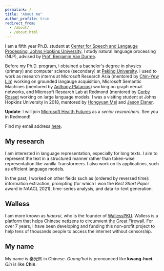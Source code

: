 ```yaml
---
permalink: /
title: "About me"
author_profile: true
redirect_from: 
  - /about/
  - /about.html
---
```


I am a fifth year Ph.D. student at [Center for Speech and Langauge Processing, Johns Hopkins University](https://www.clsp.jhu.edu/).
I study natural language processing (NLP), advised by [Prof. Benjamin Van Durme](https://www.cs.jhu.edu/~vandurme/). 

Before my Ph.D. program, I obtained a bachelor's degree in physics (primary) and computer science (secondary) at [Peking University](https://english.pku.edu.cn/).
I used to work as research interns at Microsoft Research Asia (mentored by [Chin-Yew Lin](https://www.microsoft.com/en-us/research/people/cyl/)) working on grounded langauge acquisition,
Microsoft Semantic Machines (mentored by [Anthony Platanios](https://platanios.org/)) working on graph nerual networks,
and Microsoft Research Lab at Redmond (mentored by [Corby Rosset](https://www.microsoft.com/en-us/research/people/corbyrosset/) working on large language models.
I was a visiting student at Johns Hopkins University in 2018, mentored by [Hongyuan Mei](https://hongyuanmei.com/) and [Jason Eisner](https://www.cs.jhu.edu/~jason/).

**Update**: I will join [Microsoft Health Futures](https://www.microsoft.com/en-us/research/lab/microsoft-health-futures/) as a *senior researchers*. See you in Redmond!

Find my email address [here](/email/).

## My research

I am interested in language representation, especially for long texts.
I aim to represent the text in a structured manner rather than token-wise representation like vanilla Transformers.
I also work on its applications, such as efficient language models.

In the past, I worked on other fields such as (ordered by reversed time):
information extraction, prompting (for which I won the *Best Short Paper* award in NAACL 2021), time-series analysis, and data-to-text generation.

## Walless

I am more known as *hiaoxui*, who is the founder of [WallessPKU](https://wallesspku.com/blog/about/).
Walless is a platform that helps Chinese netizens to circumvent [the Great Firewall](https://en.wikipedia.org/wiki/Great_Firewall).
For over 7 years, I have been developing and funding this non-profit project to help
tens of thousands people to access the internet without censorship.

## My name

My name is 秦光辉 in Chinese.
*Guang'hui* is pronounced like **kwang-huei**.
*Qin* is like **Chin**.

